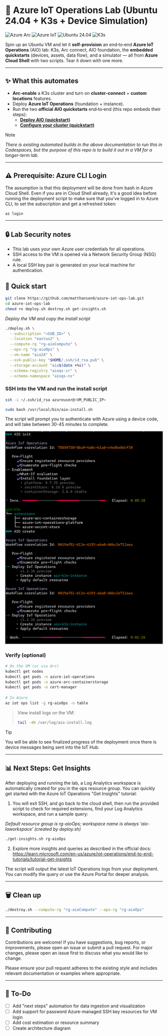 # 🚀 Azure IoT Operations Lab (Ubuntu 24.04 + K3s + Device Simulation)

![Azure Arc](https://img.shields.io/badge/Azure%20Arc-Enabled-0078D4)
![Azure IoT](https://img.shields.io/badge/Azure%20IoT-Operations-0078D4?logo=microsoft-azure&logoColor=white)
![Ubuntu 24.04](https://img.shields.io/badge/Ubuntu-24.04-E95420)
![K3s](https://img.shields.io/badge/Kubernetes-K3s-326CE5)

Spin up an Ubuntu VM and let it **self‑provision** an end‑to‑end **Azure IoT Operations** (AIO) lab: K3s, Arc connect, AIO foundation, the **embedded quickstarts** (devices, assets, data flow), and a simulator — all from **Azure Cloud Shell** with two scripts. Tear it down with one more.

---

## ✨ What this automates

- **Arc‑enable** a K3s cluster and turn on **cluster‑connect** + **custom locations** features.  
- Deploy **Azure IoT Operations** (foundation + instance).  
- Run the two **official AIO quickstarts** end‑to‑end (this repo embeds their steps):
  - **[Deploy AIO (quickstart)](https://learn.microsoft.com/azure/iot-operations/)** 
  - **[Configure your cluster (quickstart)](https://learn.microsoft.com/azure/iot-operations/get-started-end-to-end-sample/quickstart-configure)**

> [!NOTE]
> *There is existing automated builds in the above documentation to run this in Codespaces, but the purpose of this repo is to build it out in a VM for a longer-term lab.*

---

## ⚠️ Prerequisite: Azure CLI Login

The assumption is that this deployment will be done from bash in Azure Cloud Shell. Even if you are in Cloud Shell already, it's a good idea before running the deployment script to make sure that you've logged in to Azure CLI, to set the subscription and get a refreshed token:

```bash
az login
```

---

## 🔒 Lab Security notes

- This lab uses your own Azure user credentials for all operations.
- SSH access to the VM is opened via a Network Security Group (NSG) rule.
- A local SSH key pair is generated on your local machine for authentication.

## 🧪 Quick start

```bash
git clone https://github.com/matthansen0/azure-iot-ops-lab.git
cd azure-iot-ops-lab
chmod +x deploy.sh destroy.sh get-insights.sh
```

*Deploy the VM and copy the install script*

```bash
./deploy.sh \
  --subscription "<SUB_ID>" \
  --location "eastus2" \
  --compute-rg "rg-aioCompute" \
  --ops-rg "rg-aioOps" \
  --vm-name "aio24" \
  --ssh-public-key "$HOME/.ssh/id_rsa.pub" \
  --storage-account "aio$(date +%s)" \
  --schema-registry "aioqs-sr" \
  --schema-namespace "aioqs-ns"
```

### SSH into the VM and run the install script

```bash
ssh -i ~/.ssh/id_rsa azureuser@<VM_PUBLIC_IP>
```

```bash
sudo bash /usr/local/bin/aio-install.sh
```

The script will prompt you to authenticate with Azure using a device code, and will take between 30-45 minutes to complete.

![Install Script](media/install-script.png)

### Verify (optional)

```bash
# On the VM (or via Arc)
kubectl get nodes
kubectl get pods -n azure-iot-operations
kubectl get pods -n azure-arc-containerstorage
kubectl get pods -n cert-manager

# In Azure
az iot ops list -g rg-aioOps -o table
```

> View install logs on the VM:
>
> ```bash
> tail -40 /var/log/aio-install.log
> ```

> [!TIP]
> You will be able to see finalized progress of the deployment once there is device messages being sent into the IoT Hub.

---

## 📊 Next Steps: Get Insights


After deploying and running the lab, a Log Analytics workspace is automatically created for you in the ops resource group. You can quickly get started with the Azure IoT Operations "Get Insights" tutorial:

1. You will exit SSH, and go back to the cloud shell, then run the provided script to check for required extensions, find your Log Analytics workspace, and run a sample query:

*Default resource group is rg-aioOps; workspace name is always 'aio-laworkspace' (created by deploy.sh)*

  ```bash
  ./get-insights.sh rg-aioOps
  ```


2. Explore more insights and queries as described in the official docs:
   https://learn.microsoft.com/en-us/azure/iot-operations/end-to-end-tutorials/tutorial-get-insights

The script will output the latest IoT Operations logs from your deployment. You can modify the query or use the Azure Portal for deeper analysis.

---

## 🗑️ Clean up

```bash
./destroy.sh --compute-rg "rg-aioCompute" --ops-rg "rg-aioOps"
```

---

## 🤝 Contributing

Contributions are welcome! If you have suggestions, bug reports, or improvements, please open an issue or submit a pull request. For major changes, please open an issue first to discuss what you would like to change.

Please ensure your pull request adheres to the existing style and includes relevant documentation or examples where appropriate.

---

## 📝 To-Do

- [ ] Add "next steps" automation for data ingestion and visualization
- [ ] Add support for password Azure-managed SSH key resources for VM login
- [ ] Add cost estimation or resource summary
- [ ] Create architecture diagram
